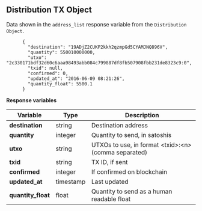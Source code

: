 ## Distribution TX Object

Data shown in the ```address_list``` response variable from the ```Distribution Object```.

```
      {
        "destination": "19ADjZ2CUKP2kkh2qzmpGd5CYAMJNQ896V",
        "quantity": 550010000000,
        "utxo": "2c330171bdf32d60c6aaa98493abb084c799887df8fb507908fbb231de8323c9:0",
        "txid": null,
        "confirmed": 0,
        "updated_at": "2016-06-09 08:21:26",
        "quantity_float": 5500.1
      }

```

**Response variables**

Variable            | Type       | Description
------------------- | ---------  | ------------
**destination**     |  string    | Destination address
**quantity**        |  integer   | Quantity to send, in satoshis
**utxo**            |  string    | UTXOs to use, in format &lt;txid&gt;:&lt;n&gt; (comma separated)
**txid**            |  string    | TX ID, if sent
**confirmed**       |  integer   | If confirmed on blockchain
**updated_at**      |  timestamp | Last updated
**quantity_float**  |  float     | Quantity to send as a human readable float

